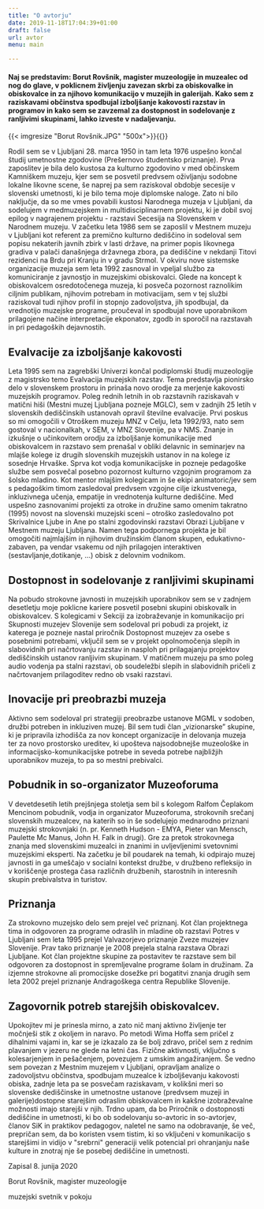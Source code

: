 ```yaml
---
title: "O avtorju"
date: 2019-11-18T17:04:39+01:00
draft: false
url: avtor
menu: main

---
```



#### Naj se predstavim: Borut Rovšnik, magister muzeologije in muzealec od nog do glave, v poklicnem življenju zavezan skrbi za obiskovalke in obiskovalce in za njihovo komunikacijo v muzejih in galerijah. Kako sem z raziskavami občinstva spodbujal izboljšanje kakovosti razstav in programov in kako sem se zavzemal za dostopnost in sodelovanje z ranljivimi skupinami, lahko izveste v nadaljevanju. 

{{< imgresize "Borut Rovšnik.JPG" "500x">}}{{</imgresize>}}

Rodil sem se v Ljubljani 28. marca 1950 in tam leta 1976 uspešno končal študij umetnostne zgodovine (Prešernovo študentsko priznanje). Prva zaposlitev je bila delo kustosa za kulturno zgodovino v med občinskem Kamniškem muzeju, kjer sem se posvetil predvsem oživljanju sodobne lokalne likovne scene, še naprej pa sem raziskoval obdobje secesije v slovenski umetnosti, ki je bilo tema moje diplomske naloge. Zato ni bilo naključje, da so me vmes povabili kustosi Narodnega muzeja v Ljubljani, da sodelujem  v medmuzejskem in multidisciplinarnem  projektu, ki je dobil svoj epilog v nagrajenem projektu - razstavi Secesija na Slovenskem v Narodnem muzeju. V začetku leta 1986 sem se zaposlil v Mestnem muzeju v Ljubljani kot referent za premično kulturno dediščino in sodeloval sem popisu nekaterih javnih zbirk v lasti države,  na primer popis likovnega gradiva v palači današnjega državnega zbora, pa dediščine v nekdanji Titovi rezidenci na Brdu pri Kranju in v gradu Strmol. V okviru nove sistemske organizacije muzeja sem leta 1992 zasnoval in vpeljal službo za komuniciranje z javnostjo in muzejskimi obiskovalci. Glede na koncept k obiskovalcem osredotočenega muzeja, ki posveča pozornost raznolikim ciljnim publikam, njihovim potrebam in motivacijam, sem v tej službi raziskoval tudi njihov profil in stopnjo zadovoljstva, jih spodbujal, da vrednotijo muzejske programe, proučeval in spodbujal nove uporabnikom prilagojene načine interpretacije ekponatov, zgodb in sporočil na razstavah in pri pedagoških dejavnostih. 

## Evalvacije za izboljšanje kakovosti ##

Leta 1995 sem na zagrebški Univerzi končal podiplomski študij muzeologije z magistrsko temo Evalvacija muzejskih razstav. Tema predstavlja pionirsko delo v slovenskem prostoru in prinaša novo orodje za merjenje kakovosti muzejskih programov. Poleg rednih letnih in ob razstavnih raziskavah v matični hiši (Mestni muzej Ljubljana pozneje MGLC), sem v zadnjih 25 letih v slovenskih dediščinskih ustanovah opravil številne evalvacije. Prvi poskus so mi omogočili v Otroškem muzeju MNZ v Celju, leta 1992/93, nato sem gostoval v  nacionalkah, v SEM, v MNZ Slovenije, pa v NMS. Znanje in izkušnje o učinkovitem orodju za izboljšanje komunikacije med obiskovalcem in razstavo sem prenašal v obliki delavnic in seminarjev na mlajše kolege iz drugih slovenskih muzejskih ustanov in na kolege iz sosednje Hrvaške. Sprva kot vodja komunikacijske in pozneje pedagoške službe sem posvečal posebno pozornost kulturno vzgojnim programom za šolsko mladino. Kot mentor mlajšim kolegicam in še ekipi animatoric/jev sem s pedagoškim timom zasledoval predvsem vzgojne cilje izkustvenega, inkluzivnega učenja, empatije in vrednotenja kulturne dediščine. Med uspešno zasnovanimi projekti za otroke in družine samo omenim takratno (1995) novost na slovenski muzejski sceni – otroško zasledovalno pot Skrivalnice Ljube in Ane po stalni zgodovinski razstavi Obrazi Ljubljane v Mestnem muzeju Ljubljana. Namen tega podpornega projekta je bil omogočiti najmlajšim in njihovim družinskim članom skupen, edukativno-zabaven, pa vendar vsakemu od njih prilagojen interaktiven (sestavljanje,dotikanje, ...) obisk z delovnim vodnikom.



## Dostopnost in sodelovanje z ranljivimi skupinami ##
Na pobudo strokovne javnosti in muzejskih uporabnikov sem se v zadnjem desetletju moje poklicne kariere posvetil posebni skupini obiskovalk in obiskovalcev. S kolegicami v Sekciji za izobraževanje in komunikacijo pri Skupnosti muzejev Slovenije sem sodeloval pri pobudi za projekt, iz katerega je pozneje nastal priročnik Dostopnost muzejev za osebe s posebnimi potrebami, vključil sem se v projekt opolnomočenja slepih in slabovidnih pri načrtovanju razstav in nasploh pri prilagajanju projektov dediščinskih ustanov ranljivim skupinam. V matičnem muzeju pa smo poleg audio vodenja pa stalni razstavi, ob  soudeležbi slepih in slabovidnih pričeli z načrtovanjem prilagoditev redno ob vsaki razstavi.

## Inovacije pri preobrazbi muzeja ##
Aktivno sem sodeloval pri strategiji preobrazbe ustanove MGML v sodoben, družbi potreben in inkluziven muzej. Bil sem tudi član  „vizionarske” skupine, ki je pripravila izhodišča za  nov koncept organizacije in delovanja muzeja ter za novo prostorsko ureditev, ki upošteva najsodobnejše muzeološke in informacijsko-komunikacijske potrebe in seveda potrebe najbližjih uporabnikov muzeja, to pa so mestni prebivalci.

## Pobudnik in so-organizator Muzeoforuma ##
V devetdesetih letih prejšnjega stoletja sem bil s kolegom Ralfom Čeplakom Mencinom pobudnik, vodja in organizator Muzeoforuma,  strokovnih srečanj slovenskih muzealcev, na katerih so in še sodelujejo mednarodno priznani muzejski strokovnjaki  (n. pr. Kenneth Hudson - EMYA, Pieter van Mensch, Paulette Mc Manus, John H. Falk in drugi). Gre za pretok strokovnega znanja med slovenskimi muzealci in znanimi in uvljevljenimi svetovnimi muzejskimi eksperti. Na začetku je bil poudarek na temah, ki odpirajo muzej javnosti in ga umeščajo v socialni kontekst družbe, v družbeno refleksijo in v koriščenje prostega časa različnih družbenih, starostnih in interesnih skupin prebivalstva in turistov.



## Priznanja ##
Za strokovno muzejsko delo sem prejel več priznanj. Kot član projektnega tima in odgovoren za programe odraslih in mladine ob razstavi Potres v Ljubljani  sem leta 1995 prejel Valvazorjevo priznanje Zveze muzejev Slovenije. Prav tako priznanje je 2008 prejela stalna razstava Obrazi Ljubljane. Kot član projektne skupine za postavitev te razstave sem bil odgovoren za dostopnost in spremljevalne programe šolam in družinam. Za izjemne strokovne ali promocijske dosežke pri bogatitvi znanja drugih sem leta 2002 prejel priznanje Andragoškega centra Republike Slovenije.  

## Zagovornik potreb starejših obiskovalcev. ##
Upokojitev mi je prinesla mirno, a zato nič manj aktivno življenje ter močnješi stik z okoljem in naravo. Po metodi Wima Hoffa sem pričel z dihalnimi vajami in, kar se je izkazalo za še bolj zdravo, pričel sem z rednim plavanjem v jezeru ne glede na letni čas. Fizične aktivnosti, vključno s kolesarjenjem in pešačenjem, povezujem z umskim angažiranjem. Še vedno sem povezan z Mestnim muzejem v Ljubljani, opravljam analize o zadovoljstvu občinstva, spodbujam muzealce k izboljševanju kakovosti obiska, zadnje leta pa se posvečam raziskavam, v kolikšni meri so slovenske dediščinske in umetnostne ustanove (predvsem muzeji in galerije)dostopne starejšim odraslim obiskovalcem in kakšne izobraževalne možnosti imajo starejši v njih. Trdno upam, da bo Priročnik o dostopnosti dediščine in umetnosti, ki bo ob sodelovanju so-avtoric in so-avtorjev, članov SiK in praktikov pedagogov,  naletel ne samo na odobravanje, še več, prepričan sem, da bo koristen vsem tistim, ki so vključeni v komunikacijo s starejšimi in vidijo v "srebrni" generaciji velik potencial pri ohranjanju naše kulture in znotraj nje še posebej dediščine in umetnosti.   

Zapisal 8. junija 2020

Borut Rovšnik, magister muzeologije

muzejski svetnik v pokoju

